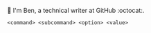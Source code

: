 👋 I'm Ben, a technical writer at GitHub :octocat:.

```shell
<command> <subcommand> <option> <value>
```
